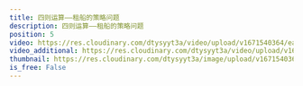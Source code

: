 ```yaml
---
title: 四则运算——租船的策略问题
description: 四则运算——租船的策略问题
position: 5
video: https://res.cloudinary.com/dtysyyt3a/video/upload/v1671540364/easymath/4年级下/01单元四则运算/qdolzskhudzgb0nfqwds.mp4
video_additional: https://res.cloudinary.com/dtysyyt3a/video/upload/v1671540394/easymath/4年级下/01单元四则运算/每课一题的解答视频/miy0i7aqkd2jj2rj7n6x.mp4
thumbnail: https://res.cloudinary.com/dtysyyt3a/image/upload/v1671540367/easymath/4年级下/01单元四则运算/skdjrpo4opbb4ky5kek0.png
is_free: False
---
```

